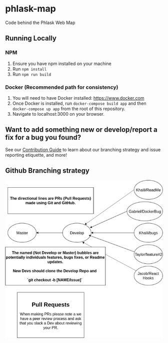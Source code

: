 # phlask-map
Code behind the Phlask Web Map

## Running Locally
### NPM
1. Ensure you have npm installed on your machine
1. Run `npm install`
1. Run `npm run build`
### Docker (Recommended path for consistency)
1. You will need to have Docker installed: https://www.docker.com
1. Once Docker is installed, run `docker-compose build app` and then `docker-compose up app` from the root of this repository.
1. Navigate to localhost:3000 on your browser.

## Want to add something new or develop/report a fix for a bug you found?
See our [Contribution Guide](contributing.md) to learn about our branching strategy and issue reporting etiquette, and more!


## Github Branching strategy 
![png](phlaskgitPipelines.png)

